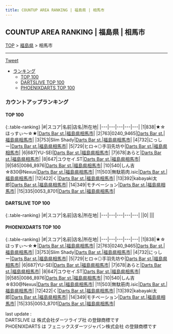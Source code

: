 ```yaml
---
title: COUNTUP AREA RANKING | 福島県 | 相馬市
---
```

## COUNTUP AREA RANKING | 福島県 | 相馬市

[TOP](/darts/rank/) > [福島県](/darts/rank/福島県/) > 相馬市

___

<a href="https://twitter.com/share?ref_src=twsrc%5Etfw" data-text="COUNTUP AREA RANKING | 福島県相馬市" class="twitter-share-button" data-hashtags="DARTSLIVE,PHOENIXDARTS,darts,ダーツ" data-show-count="false">Tweet</a>

* [ランキング](#カウントアップランキング)
    * [TOP 100](#top-100)
    * [DARTSLIVE TOP 100](#dartslive-top-100)
    * [PHOENIXDARTS TOP 100](#phoenixdarts-top-100)

### カウントアップランキング

#### TOP 100



{:.table-ranking}
|#|スコア|名前|店名|所在地|
|---|---|---|---|---|
|1|838|<span class="rank-name-pd">★☆ほっすぃ〜☆★</span>|<a href="https://vs.phoenixdarts.com/jp/shop/shopDetailInfo/s_10170?s_seq=10170">Darts Bar st.</a>|<a href="/darts/rank/福島県/相馬市">福島県相馬市</a>|
|2|763|<span class="rank-name-pd">0240_9465</span>|<a href="https://vs.phoenixdarts.com/jp/shop/shopDetailInfo/s_10170?s_seq=10170">Darts Bar st.</a>|<a href="/darts/rank/福島県/相馬市">福島県相馬市</a>|
|3|753|<span class="rank-name-pd">Slim Shady</span>|<a href="https://vs.phoenixdarts.com/jp/shop/shopDetailInfo/s_10170?s_seq=10170">Darts Bar st.</a>|<a href="/darts/rank/福島県/相馬市">福島県相馬市</a>|
|4|732|<span class="rank-name-pd">にっしー</span>|<a href="https://vs.phoenixdarts.com/jp/shop/shopDetailInfo/s_10170?s_seq=10170">Darts Bar st.</a>|<a href="/darts/rank/福島県/相馬市">福島県相馬市</a>|
|5|729|<span class="rank-name-pd">ヒロ→◎手羽先坊や</span>|<a href="https://vs.phoenixdarts.com/jp/shop/shopDetailInfo/s_10170?s_seq=10170">Darts Bar st.</a>|<a href="/darts/rank/福島県/相馬市">福島県相馬市</a>|
|6|687|<span class="rank-name-pd">YU-SEI</span>|<a href="https://vs.phoenixdarts.com/jp/shop/shopDetailInfo/s_10170?s_seq=10170">Darts Bar st.</a>|<a href="/darts/rank/福島県/相馬市">福島県相馬市</a>|
|7|678|<span class="rank-name-pd">あらと</span>|<a href="https://vs.phoenixdarts.com/jp/shop/shopDetailInfo/s_10170?s_seq=10170">Darts Bar st.</a>|<a href="/darts/rank/福島県/相馬市">福島県相馬市</a>|
|8|647|<span class="rank-name-pd">ユウセイ.ST</span>|<a href="https://vs.phoenixdarts.com/jp/shop/shopDetailInfo/s_10170?s_seq=10170">Darts Bar st.</a>|<a href="/darts/rank/福島県/相馬市">福島県相馬市</a>|
|9|585|<span class="rank-name-pd">0086_8976</span>|<a href="https://vs.phoenixdarts.com/jp/shop/shopDetailInfo/s_10170?s_seq=10170">Darts Bar st.</a>|<a href="/darts/rank/福島県/相馬市">福島県相馬市</a>|
|10|540|<span class="rank-name-pd">しん吉☆830@Nexus</span>|<a href="https://vs.phoenixdarts.com/jp/shop/shopDetailInfo/s_10170?s_seq=10170">Darts Bar st.</a>|<a href="/darts/rank/福島県/相馬市">福島県相馬市</a>|
|11|503|<span class="rank-name-pd">無駄筋肉.isic</span>|<a href="https://vs.phoenixdarts.com/jp/shop/shopDetailInfo/s_10170?s_seq=10170">Darts Bar st.</a>|<a href="/darts/rank/福島県/相馬市">福島県相馬市</a>|
|12|422|<span class="rank-name-pd">く</span>|<a href="https://vs.phoenixdarts.com/jp/shop/shopDetailInfo/s_10170?s_seq=10170">Darts Bar st.</a>|<a href="/darts/rank/福島県/相馬市">福島県相馬市</a>|
|13|392|<span class="rank-name-pd">kabayaki太郎</span>|<a href="https://vs.phoenixdarts.com/jp/shop/shopDetailInfo/s_10170?s_seq=10170">Darts Bar st.</a>|<a href="/darts/rank/福島県/相馬市">福島県相馬市</a>|
|14|349|<span class="rank-name-pd">モチベーション</span>|<a href="https://vs.phoenixdarts.com/jp/shop/shopDetailInfo/s_10170?s_seq=10170">Darts Bar st.</a>|<a href="/darts/rank/福島県/相馬市">福島県相馬市</a>|
|15|335|<span class="rank-name-pd">0053_8701</span>|<a href="https://vs.phoenixdarts.com/jp/shop/shopDetailInfo/s_10170?s_seq=10170">Darts Bar st.</a>|<a href="/darts/rank/福島県/相馬市">福島県相馬市</a>|


#### DARTSLIVE TOP 100



{:.table-ranking}
|#|スコア|名前|店名|所在地|
|---|---|---|---|---|
||0|<span class="rank-name-dl"> </span>|<a href=""></a>|<a href="/darts/rank//"></a>|


#### PHOENIXDARTS TOP 100



{:.table-ranking}
|#|スコア|名前|店名|所在地|
|---|---|---|---|---|
|1|838|<span class="rank-name-pd">★☆ほっすぃ〜☆★</span>|<a href="https://vs.phoenixdarts.com/jp/shop/shopDetailInfo/s_10170?s_seq=10170">Darts Bar st.</a>|<a href="/darts/rank/福島県/相馬市">福島県相馬市</a>|
|2|763|<span class="rank-name-pd">0240_9465</span>|<a href="https://vs.phoenixdarts.com/jp/shop/shopDetailInfo/s_10170?s_seq=10170">Darts Bar st.</a>|<a href="/darts/rank/福島県/相馬市">福島県相馬市</a>|
|3|753|<span class="rank-name-pd">Slim Shady</span>|<a href="https://vs.phoenixdarts.com/jp/shop/shopDetailInfo/s_10170?s_seq=10170">Darts Bar st.</a>|<a href="/darts/rank/福島県/相馬市">福島県相馬市</a>|
|4|732|<span class="rank-name-pd">にっしー</span>|<a href="https://vs.phoenixdarts.com/jp/shop/shopDetailInfo/s_10170?s_seq=10170">Darts Bar st.</a>|<a href="/darts/rank/福島県/相馬市">福島県相馬市</a>|
|5|729|<span class="rank-name-pd">ヒロ→◎手羽先坊や</span>|<a href="https://vs.phoenixdarts.com/jp/shop/shopDetailInfo/s_10170?s_seq=10170">Darts Bar st.</a>|<a href="/darts/rank/福島県/相馬市">福島県相馬市</a>|
|6|687|<span class="rank-name-pd">YU-SEI</span>|<a href="https://vs.phoenixdarts.com/jp/shop/shopDetailInfo/s_10170?s_seq=10170">Darts Bar st.</a>|<a href="/darts/rank/福島県/相馬市">福島県相馬市</a>|
|7|678|<span class="rank-name-pd">あらと</span>|<a href="https://vs.phoenixdarts.com/jp/shop/shopDetailInfo/s_10170?s_seq=10170">Darts Bar st.</a>|<a href="/darts/rank/福島県/相馬市">福島県相馬市</a>|
|8|647|<span class="rank-name-pd">ユウセイ.ST</span>|<a href="https://vs.phoenixdarts.com/jp/shop/shopDetailInfo/s_10170?s_seq=10170">Darts Bar st.</a>|<a href="/darts/rank/福島県/相馬市">福島県相馬市</a>|
|9|585|<span class="rank-name-pd">0086_8976</span>|<a href="https://vs.phoenixdarts.com/jp/shop/shopDetailInfo/s_10170?s_seq=10170">Darts Bar st.</a>|<a href="/darts/rank/福島県/相馬市">福島県相馬市</a>|
|10|540|<span class="rank-name-pd">しん吉☆830@Nexus</span>|<a href="https://vs.phoenixdarts.com/jp/shop/shopDetailInfo/s_10170?s_seq=10170">Darts Bar st.</a>|<a href="/darts/rank/福島県/相馬市">福島県相馬市</a>|
|11|503|<span class="rank-name-pd">無駄筋肉.isic</span>|<a href="https://vs.phoenixdarts.com/jp/shop/shopDetailInfo/s_10170?s_seq=10170">Darts Bar st.</a>|<a href="/darts/rank/福島県/相馬市">福島県相馬市</a>|
|12|422|<span class="rank-name-pd">く</span>|<a href="https://vs.phoenixdarts.com/jp/shop/shopDetailInfo/s_10170?s_seq=10170">Darts Bar st.</a>|<a href="/darts/rank/福島県/相馬市">福島県相馬市</a>|
|13|392|<span class="rank-name-pd">kabayaki太郎</span>|<a href="https://vs.phoenixdarts.com/jp/shop/shopDetailInfo/s_10170?s_seq=10170">Darts Bar st.</a>|<a href="/darts/rank/福島県/相馬市">福島県相馬市</a>|
|14|349|<span class="rank-name-pd">モチベーション</span>|<a href="https://vs.phoenixdarts.com/jp/shop/shopDetailInfo/s_10170?s_seq=10170">Darts Bar st.</a>|<a href="/darts/rank/福島県/相馬市">福島県相馬市</a>|
|15|335|<span class="rank-name-pd">0053_8701</span>|<a href="https://vs.phoenixdarts.com/jp/shop/shopDetailInfo/s_10170?s_seq=10170">Darts Bar st.</a>|<a href="/darts/rank/福島県/相馬市">福島県相馬市</a>|


<div class="footer border-top border-gray-light mt-5 pt-3 text-right text-gray">
    last update : <span style="font-weight: italic" id="foot_last_modified"></span><br />
    DARTSLIVE は 株式会社ダーツライブ社 の登録商標です<br />
    PHOENIXDARTS は フェニックスダーツジャパン株式会社 の登録商標です<br />
</div>

<script src="https://cdnjs.cloudflare.com/ajax/libs/jquery.tablesorter/2.31.3/js/jquery.tablesorter.min.js" integrity="sha512-qzgd5cYSZcosqpzpn7zF2ZId8f/8CHmFKZ8j7mU4OUXTNRd5g+ZHBPsgKEwoqxCtdQvExE5LprwwPAgoicguNg==" crossorigin="anonymous" referrerpolicy="no-referrer"></script>
<link rel="stylesheet" href="https://cdnjs.cloudflare.com/ajax/libs/jquery.tablesorter/2.31.3/css/theme.default.min.css" integrity="sha512-wghhOJkjQX0Lh3NSWvNKeZ0ZpNn+SPVXX1Qyc9OCaogADktxrBiBdKGDoqVUOyhStvMBmJQ8ZdMHiR3wuEq8+w==" crossorigin="anonymous" referrerpolicy="no-referrer" />
<script>
$(function() {
    $(".table-ranking").tablesorter({sortList:[[0, 0]]});
    $("#foot_last_modified").text(formatDate(new Date(document.lastModified), 'yyyy-MM-dd HH:mm:ss'));
});
</script>

<script async src="https://platform.twitter.com/widgets.js" charset="utf-8"></script>